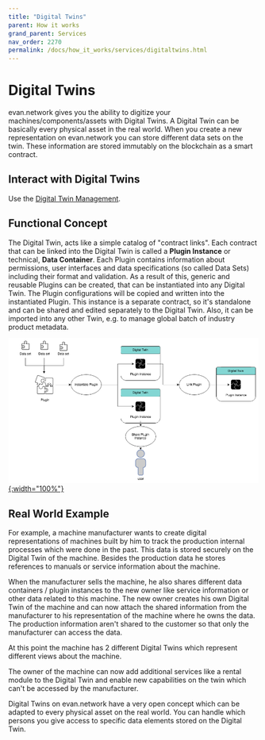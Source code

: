```yaml
---
title: "Digital Twins"
parent: How it works
grand_parent: Services
nav_order: 2270
permalink: /docs/how_it_works/services/digitaltwins.html
---
```



# Digital Twins

evan.network gives you the ability to digitize your machines/components/assets with Digital Twins. A Digital Twin can be basically every physical asset in the real world. When you create a new representation on evan.network you can store different data sets on the twin. These information are stored immutably on the blockchain as a smart contract.

## Interact with Digital Twins
Use the [Digital Twin Management](/docs/first_steps/power_apps/digital-twin.html).

## Functional Concept
The Digital Twin, acts like a simple catalog of "contract links". Each contract that can be linked into the Digital Twin is called a <b>Plugin Instance</b> or technical, <b>Data Container</b>. Each Plugin contains information about permissions, user interfaces and data specifications (so called Data Sets) including their format and validation. As a result of this, generic and reusable Plugins can be created, that can be instantiated into any Digital Twin. The Plugin configurations will be copied and written into the instantiated Plugin. This instance is a separate contract, so it's standalone and can be shared and edited separately to the Digital Twin. Also, it can be imported into any other Twin, e.g. to manage global batch of industry product metadata.

[![my Plugins](/docs/2000_how_it_works/img/digital-twin-apidoc-images-7-functional-ui.png){:width="100%"}](/docs/2000_how_it_works/img/digital-twin-apidoc-images-7-functional-ui.png)


## Real World Example
For example, a machine manufacturer wants to create digital representations of machines built by him to track the production internal processes which were done in the past. This data is stored securely on the Digital Twin of the machine. Besides the production data he stores references to manuals or service information about the machine.

When the manufacturer sells the machine, he also shares different data containers / plugin instances to the new owner like service information or other data related to this machine. The new owner creates his own Digital Twin of the machine and can now attach the shared information from the manufacturer to his representation of the machine where he owns the data. The production information aren't shared to the customer so that only the manufacturer can access the data.

At this point the machine has 2 different Digital Twins which represent different views about the machine.

The owner of the machine can now add additional services like a rental module to the Digital Twin and enable new capabilities on the twin which can't be accessed by the manufacturer.

Digital Twins on evan.network have a very open concept which can be adapted to every physical asset on the real world. You can handle which persons you give access to specific data elements stored on the Digital Twin.
